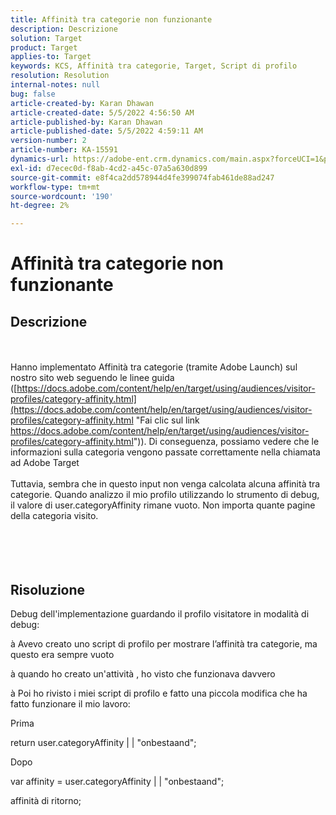 ```yaml
---
title: Affinità tra categorie non funzionante
description: Descrizione
solution: Target
product: Target
applies-to: Target
keywords: KCS, Affinità tra categorie, Target, Script di profilo
resolution: Resolution
internal-notes: null
bug: false
article-created-by: Karan Dhawan
article-created-date: 5/5/2022 4:56:50 AM
article-published-by: Karan Dhawan
article-published-date: 5/5/2022 4:59:11 AM
version-number: 2
article-number: KA-15591
dynamics-url: https://adobe-ent.crm.dynamics.com/main.aspx?forceUCI=1&pagetype=entityrecord&etn=knowledgearticle&id=8ccaa0c4-2fcc-ec11-a7b5-6045bd00db25
exl-id: d7ecec0d-f8ab-4cd2-a45c-07a5a630d899
source-git-commit: e8f4ca2dd578944d4fe399074fab461de88ad247
workflow-type: tm+mt
source-wordcount: '190'
ht-degree: 2%

---
```


# Affinità tra categorie non funzionante

## Descrizione

<br><br>Hanno implementato Affinità tra categorie (tramite Adobe Launch) sul nostro sito web seguendo le linee guida ([https://docs.adobe.com/content/help/en/target/using/audiences/visitor-profiles/category-affinity.html](https://docs.adobe.com/content/help/en/target/using/audiences/visitor-profiles/category-affinity.html "Fai clic sul link https://docs.adobe.com/content/help/en/target/using/audiences/visitor-profiles/category-affinity.html")). Di conseguenza, possiamo vedere che le informazioni sulla categoria vengono passate correttamente nella chiamata ad Adobe Target
<br> 
<br>Tuttavia, sembra che in questo input non venga calcolata alcuna affinità tra categorie. Quando analizzo il mio profilo utilizzando lo strumento di debug, il valore di user.categoryAffinity rimane vuoto. Non importa quante pagine della categoria visito.<br><br><br><br><br>

## Risoluzione


Debug dell&#39;implementazione guardando il profilo visitatore in modalità di debug:

à Avevo creato uno script di profilo per mostrare l’affinità tra categorie, ma questo era sempre vuoto

à quando ho creato un&#39;attività , ho visto che funzionava davvero

à Poi ho rivisto i miei script di profilo e fatto una piccola modifica che ha fatto funzionare il mio lavoro:



Prima

return user.categoryAffinity | | &quot;onbestaand&quot;;



Dopo

var affinity = user.categoryAffinity | | &quot;onbestaand&quot;;

affinità di ritorno;
